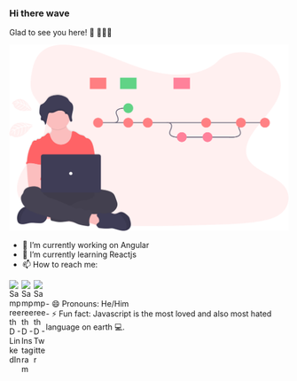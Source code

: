 ### Hi there wave

Glad to see you here! 🧐
👨🏻‍💻

<img alt="github-profile-logo" src="./assets/undraw_version_control_9bpv.svg" />

- 🔭 I’m currently working on Angular
- 🌱 I’m currently learning Reactjs
- 📫 How to reach me: 
<a href="https://www.linkedin.com/in/sampreeth-d-1258897b">
  <img align="left" alt="SampreethD - LinkedIn" width="22px" src="https://cdn.jsdelivr.net/npm/simple-icons@v3/icons/linkedin.svg"/>
</a>
<a href="https://www.instagram.com/sampreeth_d/">
  <img align="left" alt="SampreethD - Instagram" width="22px" src="https://cdn.jsdelivr.net/npm/simple-icons@v3/icons/instagram.svg"/>
</a>
<a href="https://twitter.com/sampreethcool">
  <img align="left" alt="SampreethD - Twitter" width="22px" src="https://cdn.jsdelivr.net/npm/simple-icons@v3/icons/twitter.svg"/>
</a>
</br>
</br>
- 😄 Pronouns: He/Him
</br>
- ⚡ Fun fact: Javascript is the most loved and also most hated language on earth 💻.


